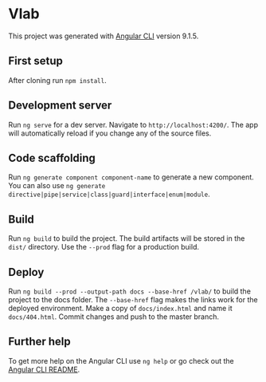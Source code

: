 # Vlab

This project was generated with [Angular CLI](https://github.com/angular/angular-cli) version 9.1.5.

## First setup

After cloning run `npm install`.

## Development server

Run `ng serve` for a dev server. Navigate to `http://localhost:4200/`. The app will automatically reload if you change any of the source files.

## Code scaffolding

Run `ng generate component component-name` to generate a new component. You can also use `ng generate directive|pipe|service|class|guard|interface|enum|module`.

## Build

Run `ng build` to build the project. The build artifacts will be stored in the `dist/` directory. Use the `--prod` flag for a production build.

## Deploy

Run `ng build --prod --output-path docs --base-href /vlab/` to build the project to the docs folder. The `--base-href` flag makes the links work for the deployed environment. Make a copy of `docs/index.html` and name it `docs/404.html`. Commit changes and push to the master branch.

## Further help

To get more help on the Angular CLI use `ng help` or go check out the [Angular CLI README](https://github.com/angular/angular-cli/blob/master/README.md).

